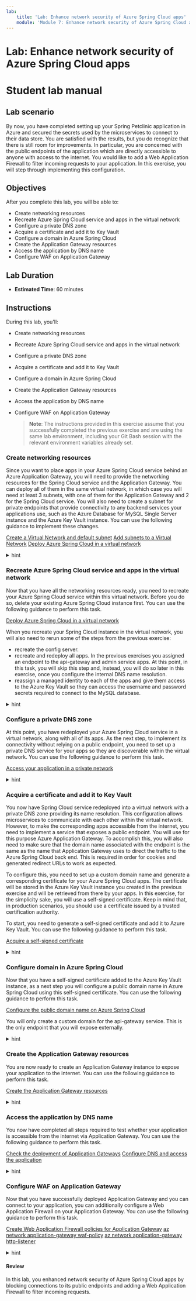 ```yaml
---
lab:
    title: 'Lab: Enhance network security of Azure Spring Cloud apps'
    module: 'Module 7: Enhance network security of Azure Spring Cloud apps'
---
```


# Lab: Enhance network security of Azure Spring Cloud apps
# Student lab manual

## Lab scenario

By now, you have completed setting up your Spring Petclinic application in Azure and secured the secrets used by the microservices to connect to their data store. You are satisfied with the results, but you do recognize that there is still room for improvements. In particular, you are concerned with the public endpoints of the application which are directly accessible to anyone with access to the internet. You would like to add a Web Application Firewall to filter incoming requests to your application. In this exercise, you will step through implementing this configuration.

## Objectives

After you complete this lab, you will be able to:

- Create networking resources
- Recreate Azure Spring Cloud service and apps in the virtual network
- Configure a private DNS zone
- Acquire a certificate and add it to Key Vault
- Configure a domain in Azure Spring Cloud
- Create the Application Gateway resources
- Access the application by DNS name
- Configure WAF on Application Gateway

## Lab Duration

- **Estimated Time**: 60 minutes

## Instructions

During this lab, you'll:

- Create networking resources
- Recreate Azure Spring Cloud service and apps in the virtual network
- Configure a private DNS zone
- Acquire a certificate and add it to Key Vault
- Configure a domain in Azure Spring Cloud
- Create the Application Gateway resources
- Access the application by DNS name
- Configure WAF on Application Gateway

   > **Note**: The instructions provided in this exercise assume that you successfully completed the previous exercise and are using the same lab environment, including your Git Bash session with the relevant environment variables already set.

### Create networking resources

Since you want to place apps in your Azure Spring Cloud service behind an Azure Application Gateway, you will need to provide the networking resources for the Spring Cloud service and the Application Gateway. You can deploy all of them in the same virtual network, in which case you will need at least 3 subnets, with one of them for the Application Gateway and 2 for the Spring Cloud service. You will also need to create a subnet for private endpoints that provide connectivity to any backend services your applications use, such as the Azure Database for MySQL Single Server instance and the Azure Key Vault instance. You can use the following guidance to implement these changes.

[Create a Virtual Network and default subnet](https://docs.microsoft.com/en-us/cli/azure/network/vnet?view=azure-cli-latest#az-network-vnet-create)
[Add subnets to a Virtual Network](https://docs.microsoft.com/en-us/cli/azure/network/vnet/subnet?view=azure-cli-latest)
[Deploy Azure Spring Cloud in a virtual network](https://docs.microsoft.com/en-us/azure/spring-cloud/how-to-deploy-in-azure-virtual-network?tabs=azure-portal)

<details>
<summary>hint</summary>
<br/>

1. From the Git Bash prompt, run the following command to create a virtual network.

   ```bash
   VIRTUAL_NETWORK_NAME=springcloudvnet
   az network vnet create --resource-group $RESOURCE_GROUP \
       --name $VIRTUAL_NETWORK_NAME \
       --location $LOCATION \
       --address-prefix 10.1.0.0/16
   ```

1. Create 2 subnets intended for hosting Azure Spring Cloud in this virtual network, 1 subnet intended for Application Gateway and 1 subnet for the private endpoints of the Azure Database for MySQL Single Server instance and the Azure Key Vault instance. Store the subnet names in environment variables, which will allow you to reference them later in this exercise:

   ```bash
   SERVICE_RUNTIME_SUBNET_CIDR=10.1.0.0/24
   APP_SUBNET_CIDR=10.1.1.0/24
   APPLICATION_GATEWAY_SUBNET_CIDR=10.1.2.0/24
   PRIVATE_ENDPOINTS_SUBNET_CIDR=10.1.3.0/24
   APPLICATION_GATEWAY_SUBNET_NAME=app-gw-subnet
   PRIVATE_ENDPOINTS_SUBNET_NAME=private-endpoints-subnet
   az network vnet subnet create --resource-group $RESOURCE_GROUP \
       --vnet-name $VIRTUAL_NETWORK_NAME \
       --address-prefixes $SERVICE_RUNTIME_SUBNET_CIDR \
       --name service-runtime-subnet 
   az network vnet subnet create --resource-group $RESOURCE_GROUP \
       --vnet-name $VIRTUAL_NETWORK_NAME \
       --address-prefixes $APP_SUBNET_CIDR \
       --name apps-subnet
   az network vnet subnet create \
       --name $APPLICATION_GATEWAY_SUBNET_NAME \
       --resource-group $RESOURCE_GROUP \
       --vnet-name $VIRTUAL_NETWORK_NAME \
       --address-prefix $APPLICATION_GATEWAY_SUBNET_CIDR
   az network vnet subnet create \
       --name $PRIVATE_ENDPOINTS_SUBNET_NAME \
       --resource-group $RESOURCE_GROUP \
       --vnet-name $VIRTUAL_NETWORK_NAME \
       --address-prefix $PRIVATE_ENDPOINTS_SUBNET_CIDR
   ```

1. Assign the Owner role-based access control (RBAC) role to the Azure Service Provider for Spring Cloud access in the scope of the newly created virtual network. This will allow the resource provider to create its resources in the service-runtime-subnet and apps-subnet subnets. The GUID used in the second command is the service provider id for Azure Spring Cloud.

   > **Note**: The `export MSYS_NO_PATHCONV=1` must be included to address an issue with implementing role assignment when using Azure CLI in Git Bash shell, as documented on [GitHub](https://github.com/Azure/azure-cli/issues/16317).

   ```bash
   VIRTUAL_NETWORK_RESOURCE_ID=`az network vnet show \
       --name $VIRTUAL_NETWORK_NAME \
       --resource-group $RESOURCE_GROUP \
       --query "id" \
       --output tsv`

   export MSYS_NO_PATHCONV=1

   az role assignment create \
       --role "Owner" \
       --scope $VIRTUAL_NETWORK_RESOURCE_ID \
       --assignee e8de9221-a19c-4c81-b814-fd37c6caf9d2
   ```

</details>

### Recreate Azure Spring Cloud service and apps in the virtual network

Now that you have all the networking resources ready, you need to recreate your Azure Spring Cloud service within this virtual network. Before you do so, delete your existing Azure Spring Cloud instance first. You can use the following guidance to perform this task.

[Deploy Azure Spring Cloud in a virtual network](https://docs.microsoft.com/en-us/azure/spring-cloud/how-to-deploy-in-azure-virtual-network?tabs=azure-CLI)

When you recreate your Spring Cloud instance in the virtual network, you will also need to rerun some of the steps from the previous exercise: 
- recreate the config server.
- recreate and redeploy all apps. In the previous exercises you assigned an endpoint to the api-gateway and admin service apps. At this point, in this task, you will skip this step and, instead, you will do so later in this exercise, once you configure the internal DNS name resolution.
- reassign a managed identity to each of the apps and give them access to the Azure Key Vault so they can access the username and password secrets required to connect to the MySQL database.

<details>
<summary>hint</summary>
<br/>

1. To start, delete your existing Azure Spring Cloud instance by running the following command from the Git Bash shell prompt.

   ```bash
   az spring-cloud delete \
       --name $SPRING_CLOUD_SERVICE \
       --resource-group $RESOURCE_GROUP
   ```

1. Next, recreate your Azure Spring Cloud instance within the designated subnets of the virtual network you created earlier in this exercise.

   ```bash
   SPRING_CLOUD_SERVICE=springcloudsvc$RANDOM$RANDOM
   az config set defaults.group=$RESOURCE_GROUP defaults.spring-cloud=$SPRING_CLOUD_SERVICE
   az spring-cloud create  \
       --resource-group $RESOURCE_GROUP \
       --name $SPRING_CLOUD_SERVICE \
       --vnet $VIRTUAL_NETWORK_NAME \
       --service-runtime-subnet service-runtime-subnet \
       --app-subnet apps-subnet \
       --sku standard \
       --location $LOCATION
   ```

   > **Note**: Wait for the provisioning to complete. This might take about 15 minutes.

1. Set up the config server.

   ```bash
   az spring-cloud config-server git set --name $SPRING_CLOUD_SERVICE \
                                         --resource-group $RESOURCE_GROUP \
                                         --uri $GIT_REPO \
                                         --label main \
                                         --password $GIT_PASSWORD \
                                         --username $GIT_USERNAME
   ```

1. Recreate each of the apps in Spring Cloud, including managed identities for the customers-service, visits-service, and vets-service apps.

   ```bash
   az spring-cloud app create --service $SPRING_CLOUD_SERVICE \
                              --resource-group $RESOURCE_GROUP \
                              --name api-gateway

   az spring-cloud app create --service $SPRING_CLOUD_SERVICE \
                              --resource-group $RESOURCE_GROUP \
                              --name admin-service
                        
   az spring-cloud app create --service $SPRING_CLOUD_SERVICE \
                              --resource-group $RESOURCE_GROUP \
                              --name customers-service \
                              --system-assigned

   az spring-cloud app create --service $SPRING_CLOUD_SERVICE \
                              --resource-group $RESOURCE_GROUP \
                              --name visits-service \
                              --system-assigned

   az spring-cloud app create --service $SPRING_CLOUD_SERVICE \
                              --resource-group $RESOURCE_GROUP \
                              --name vets-service \
                              --system-assigned
   ```

1. Retrieve the managed identities of the customers, visits and vets apps, and grant them access to the Key Vault instance.

   ```bash
   CUSTOMERS_SERVICE_ID=$(az spring-cloud app identity show \
       --service $SPRING_CLOUD_SERVICE \
       --resource-group $RESOURCE_GROUP \
       --name customers-service \
       --output tsv \
       --query principalId)

   az keyvault set-policy \
       --name $KEYVAULT_NAME \
       --resource-group $RESOURCE_GROUP \
       --secret-permissions get list  \
       --object-id $CUSTOMERS_SERVICE_ID

   VISITS_SERVICE_ID=$(az spring-cloud app identity show \
       --service $SPRING_CLOUD_SERVICE \
       --resource-group $RESOURCE_GROUP \
       --name visits-service \
       --output tsv \
       --query principalId)

   az keyvault set-policy \
       --name $KEYVAULT_NAME \
       --resource-group $RESOURCE_GROUP \
       --secret-permissions get list  \
       --object-id $VISITS_SERVICE_ID

   VNETS_SERVICE_ID=$(az spring-cloud app identity show \
       --service $SPRING_CLOUD_SERVICE \
       --resource-group $RESOURCE_GROUP \
       --name vets-service \
       --output tsv \
       --query principalId)

   az keyvault set-policy \
       --name $KEYVAULT_NAME \
       --resource-group $RESOURCE_GROUP \
       --secret-permissions get list  \
       --object-id $VNETS_SERVICE_ID
   ```

1. Redeploy each of the apps.

   ```bash
   az spring-cloud app deploy --service $SPRING_CLOUD_SERVICE \
                              --resource-group $RESOURCE_GROUP \
                              --name api-gateway \
                              --no-wait \
                              --artifact-path spring-petclinic-api-gateway/target/spring-petclinic-api-gateway-2.6.3.jar

   az spring-cloud app deploy --service $SPRING_CLOUD_SERVICE \
                              --resource-group $RESOURCE_GROUP \
                              --name admin-service \
                              --no-wait \
                              --artifact-path spring-petclinic-admin-server/target/spring-petclinic-admin-server-2.6.3.jar
                        
   az spring-cloud app deploy --service $SPRING_CLOUD_SERVICE \
                              --resource-group $RESOURCE_GROUP \
                              --name customers-service \
                              --no-wait \
                              --artifact-path spring-petclinic-customers-service/target/spring-petclinic-customers-service-2.6.3.jar \
                              --env SPRING_PROFILES_ACTIVE=mysql

   az spring-cloud app deploy --service $SPRING_CLOUD_SERVICE \
                              --resource-group $RESOURCE_GROUP \
                              --name visits-service \
                              --no-wait \
                              --artifact-path spring-petclinic-visits-service/target/spring-petclinic-visits-service-2.6.3.jar \
                              --env SPRING_PROFILES_ACTIVE=mysql

   az spring-cloud app deploy --service $SPRING_CLOUD_SERVICE \
                              --resource-group $RESOURCE_GROUP \
                              --name vets-service \
                              --no-wait \
                              --artifact-path spring-petclinic-vets-service/target/spring-petclinic-vets-service-2.6.3.jar \
                              --env SPRING_PROFILES_ACTIVE=mysql
   ```

</details>

### Configure a private DNS zone

At this point, you have redeployed your Azure Spring Cloud service in a virtual network, along with all of its apps. As the next step, to implement its connectivity without relying on a public endpoint, you need to set up a private DNS service for your apps so they are discoverable within the virtual network. You can use the following guidance to perform this task.

[Access your application in a private network](https://docs.microsoft.com/en-us/azure/spring-cloud/access-app-virtual-network?tabs=azure-CLI)

<details>
<summary>hint</summary>
<br/>

1. Start by identifying the IP address used by your Spring Cloud service. You can accomplish this by querying for the internal load balancer IP address of the service runtime network.

   ```bash
   SERVICE_RUNTIME_RG=`az spring-cloud show \
       --resource-group $RESOURCE_GROUP \
       --name $SPRING_CLOUD_SERVICE \
       --query "properties.networkProfile.serviceRuntimeNetworkResourceGroup" \
       --output tsv`
   IP_ADDRESS=`az network lb frontend-ip list \
       --lb-name kubernetes-internal \
       --resource-group $SERVICE_RUNTIME_RG \
       --query "[0].privateIpAddress" \
       --output tsv`
   ```

1. Next, create a private DNS zone to forward name resolution requests targeting the private.azuremicroservices.io namespace to this internal IP address.

   ```bash
   az network private-dns zone create \
       --resource-group $RESOURCE_GROUP \
       --name private.azuremicroservices.io
   ```

1. Link this private DNS zone to your virtual network.

   ```bash
   az network private-dns link vnet create \
       --resource-group $RESOURCE_GROUP \
       --name azure-spring-cloud-dns-link \
       --zone-name private.azuremicroservices.io \
       --virtual-network $VIRTUAL_NETWORK_NAME \
       --registration-enabled false
   ```

1. Now you need to create an A DNS record that will resolve the name associated with your Azure Spring Cloud service to the private IP address you identified earlier in this task.

   ```bash
   az network private-dns record-set a add-record \
       --resource-group $RESOURCE_GROUP \
       --zone-name private.azuremicroservices.io \
       --record-set-name '*' \
       --ipv4-address $IP_ADDRESS
   ```

1. Lastly you need to update your api-gateway and admin-service apps to retrieve the fully qualified domain name (FQDN) on your private DNS zone.

   ```bash
   az spring-cloud app update \
       --resource-group $RESOURCE_GROUP \
       --name api-gateway \
       --service $SPRING_CLOUD_SERVICE \
       --assign-endpoint true

   az spring-cloud app update \
       --resource-group $RESOURCE_GROUP \
       --name admin-service \
       --service $SPRING_CLOUD_SERVICE \
       --assign-endpoint true
   ```

   > **Note**: If you try connecting at this point to the spring petclinic application via the **api-gateway** and **admin-service** endpoints, you will not be able to do so, since these endpoints are currently only available within the virtual network. You could test such connectivity if you had an Azure VM connected to that virtual network. Later in this exercise, you will expose these two endpoints by using an Azure Application Gateway, which will allow you to test connectivity from the internet.

</details>

### Acquire a certificate and add it to Key Vault

You now have Spring Cloud service redeployed into a virtual network with a private DNS zone providing its name resolution. This configuration allows microservices to communicate with each other within the virtual network. However, to make the corresponding apps accessible from the internet, you need to implement a service that exposes a public endpoint. You will use for this purpose Azure Application Gateway. To accomplish this, you will also need to make sure that the domain name associated with the endpoint is the same as the name that Application Gateway uses to direct the traffic to the Azure Spring Cloud back end. This is required in order for cookies and generated redirect URLs to work as expected.

To configure this, you need to set up a custom domain name and generate a corresponding certificate for your Azure Spring Cloud apps. The certificate will be stored in the Azure Key Vault instance you created in the previous exercise and will be retrieved from there by your apps. In this exercise, for the simplicity sake, you will use a self-signed certificate. Keep in mind that, in production scenarios, you should use a certificate issued by a trusted certification authority.

To start, you need to generate a self-signed certificate and add it to Azure Key Vault. You can use the following guidance to perform this task.

[Acquire a self-signed certificate](https://docs.microsoft.com/en-us/azure/spring-cloud/expose-apps-gateway-end-to-end-tls?tabs=self-signed-cert%2Cself-signed-cert-2#acquire-a-certificate)

<details>
<summary>hint</summary>
<br/>

1. To create a self-signed certificate, you will use a sample-policy.json file. To generate the file, from the Git Bash shell prompt, run the following command:

   ```bash
   az keyvault certificate get-default-policy > sample-policy.json
   ```

1. From the Git Bash window, use your favorite text editor to open the sample-policy.json file, change its `subject` property and add the `subjectAlternativeNames` property to match the following content, save the file, and close it. 

   ```json
   {
     // ...
       "subject": "C=US, ST=WA, L=Redmond, O=Contoso, OU=Contoso HR, CN=myapp.mydomain.com",
       "subjectAlternativeNames": {
           "dnsNames": [
               "myapp.mydomain.com",
               "*.myapp.mydomain.com"
           ],
           "emails": [
               "hello@contoso.com"
           ],
           "upns": []
         },
     // ...
   }
   ```

   > **Note**: Ensure that you include the trailing comma at the end of the updated content as long as there is another JSON element following it.

1. Replace `mydomain` DNS name in the sample-policy.json file with a randomly generated custom domain name that you will use later in this exercise by running the following commands:

   ```bash
   DNS_LABEL=springclouddns$RANDOM$RANDOM
   DNS_NAME=sampleapp.${DNS_LABEL}.com
   cat sample-policy.json | sed "s/myapp.mydomain.com/${DNS_NAME}/g" > result-policy.json
   ```

1. Review the updated content of the result-policy.json file and record the updated DNS name in the format `sampleapp.<your-custom-domain-name>.com` (you will need it later in this exercise) by running the following command:

   ```bash
   cat result-policy.json
   ```

1. You can now use the **result-policy.json** file to create a self-signed certificate in Key Vault.

   ```bash
   CERT_NAME_IN_KV=openlab-certificate
   az keyvault certificate create \
       --vault-name $KEYVAULT_NAME \
       --name $CERT_NAME_IN_KV \
       --policy @result-policy.json
   ```

</details>

### Configure domain in Azure Spring Cloud

Now that you have a self-signed certificate added to the Azure Key Vault instance, as a next step you will configure a public domain name in Azure Spring Cloud using this self-signed certificate. You can use the following guidance to perform this task.

[Configure the public domain name on Azure Spring Cloud](https://docs.microsoft.com/en-us/azure/spring-cloud/expose-apps-gateway-end-to-end-tls?tabs=self-signed-cert%2Cself-signed-cert-2#configure-the-public-domain-name-on-azure-spring-cloud)

You will only create a custom domain for the api-gateway service. This is the only endpoint that you will expose externally.

<details>
<summary>hint</summary>
<br/>

1. To start, you need to provide Azure Spring Cloud the permissions to read the certificate from Key Vault. To accomplish this, you first need to identify the URI to your Key Vault and the object ID of Spring Cloud service.

   ```bash
   VAULTURI=$(az keyvault show -n $KEYVAULT_NAME -g $RESOURCE_GROUP --query properties.vaultUri -o tsv)
   ASCDM_OID=$(az ad sp show --id 03b39d0f-4213-4864-a245-b1476ec03169 --query objectId --output tsv)
   ```

1. Once you have the Key Vault URI and the Spring Cloud object ID, you can grant the permissions to access Key Vault certificates to the Spring Cloud service:

   ```bash
   az keyvault set-policy -g $RESOURCE_GROUP -n $KEYVAULT_NAME  --object-id $ASCDM_OID --certificate-permissions get list --secret-permissions get list
   ```

1. Next, configure TLS using the certificate.

   ```bash
   CERT_NAME_IN_ASC=openlab-certificate
   az spring-cloud certificate add \
       --resource-group $RESOURCE_GROUP \
       --service $SPRING_CLOUD_SERVICE \
       --name $CERT_NAME_IN_ASC \
       --vault-certificate-name $CERT_NAME_IN_KV \
       --vault-uri $VAULTURI
   ```

1. To conclude this procedure, you need to bind the custom domain to the api-gateway app.

   ```bash
   APPNAME=api-gateway
   az spring-cloud app custom-domain bind \
       --resource-group $RESOURCE_GROUP \
       --service $SPRING_CLOUD_SERVICE \
       --domain-name $DNS_NAME \
       --certificate $CERT_NAME_IN_ASC \
       --app $APPNAME
   ```

</details>

### Create the Application Gateway resources

You are now ready to create an Application Gateway instance to expose your application to the internet. You can use the following guidance to perform this task.

[Create the Application Gateway resources](https://docs.microsoft.com/en-us/azure/spring-cloud/expose-apps-gateway-end-to-end-tls?tabs=self-signed-cert%2Cself-signed-cert-2#create-network-resources)

<details>
<summary>hint</summary>
<br/>

   > **Note**: An Application Gateway resource needs a dedicated subnet to be deployed into, however, you already created this subnet at the beginning of this exercise. 

1. An Application Gateway instance also needs a public IP address, which you will create next by running the following commands from the Git Bash shell: 

   ```bash
   APPLICATION_GATEWAY_PUBLIC_IP_NAME=app-gw-openlab-public-ip
   az network public-ip create \
       --resource-group $RESOURCE_GROUP \
       --location $LOCATION \
       --name $APPLICATION_GATEWAY_PUBLIC_IP_NAME \
       --allocation-method Static \
       --sku Standard \
       --dns-name $DNS_LABEL
   ```

1. In addition, an Application Gateway instance also needs to have access to the self-signed certificate in your Key Vault. To accomplish this, you will create a managed identity associated with the Application Gateway instance and retrieve the object ID of this identity.

   ```bash
   APPGW_IDENTITY_NAME=msi-appgw-openlab
   az identity create \
       --resource-group $RESOURCE_GROUP \
       --name $APPGW_IDENTITY_NAME

   APPGW_IDENTITY_CLIENTID=$(az identity show --resource-group $RESOURCE_GROUP --name $APPGW_IDENTITY_NAME --query clientId --output tsv)
   APPGW_IDENTITY_OID=$(az ad sp show --id $APPGW_IDENTITY_CLIENTID --query objectId --output tsv)
   ```

1. You can now reference the object ID when granting the get and list permissions to the Key Vault secrets and certificates.

   ```bash
   az keyvault set-policy \
       --name $KEYVAULT_NAME \
       --resource-group $RESOURCE_GROUP \
       --object-id $APPGW_IDENTITY_OID \
       --secret-permissions get list \
       --certificate-permissions get list
   ```

   > **Note**: In order for this implementation to work, the Application Gateway instance requires access to certificate and secrets in the Azure Key Vault instance.

1. Next, you need to retrieve the ID of the self-signed certificate stored in your Key Vault (you will use it in the next step of this task).

   ```bash
   KEYVAULT_SECRET_ID_FOR_CERT=$(az keyvault certificate show --name $CERT_NAME_IN_KV --vault-name $KEYVAULT_NAME --query sid --output tsv)
   ```

1. With all relevant information collected, you can now provision an instance of Application Gateway.

   ```bash
   APPGW_NAME=appgw-openlab
   APPNAME=api-gateway
   SPRING_APP_PRIVATE_FQDN=${APPNAME}.private.azuremicroservices.io

   az network application-gateway create \
       --name $APPGW_NAME \
       --resource-group $RESOURCE_GROUP \
       --location $LOCATION \
       --capacity 2 \
       --sku WAF_v2 \
       --frontend-port 443 \
       --http-settings-cookie-based-affinity Disabled \
       --http-settings-port 443 \
       --http-settings-protocol Https \
       --public-ip-address $APPLICATION_GATEWAY_PUBLIC_IP_NAME \
       --vnet-name $VIRTUAL_NETWORK_NAME \
       --subnet $APPLICATION_GATEWAY_SUBNET_NAME \
       --servers $SPRING_APP_PRIVATE_FQDN \
       --key-vault-secret-id $KEYVAULT_SECRET_ID_FOR_CERT \
       --identity $APPGW_IDENTITY_NAME
   ```

1. To complete the configuration of the instance of Application Gateway, you need to retrieve the public key of the self-signed certificate, which is required to configure (in the next step) that certificate as issued by a trusted certification authority.

   ```bash
   az keyvault certificate download \
       --vault-name $KEYVAULT_NAME \
       --name $CERT_NAME_IN_KV \
       --file ./selfsignedcert.crt \
       --encoding DER

   az network application-gateway root-cert create \
       --resource-group $RESOURCE_GROUP \
       --cert-file ./selfsignedcert.crt \
       --gateway-name $APPGW_NAME \
       --name MySelfSignedTrustedRootCert
   ```

1. Finally, you can now update the HTTP settings of the Application Gateway instance to configure self-signed certificate as issued by a trusted certification authority.

   ```bash
   az network application-gateway http-settings update \
       --resource-group $RESOURCE_GROUP \
       --gateway-name $APPGW_NAME \
       --host-name-from-backend-pool false \
       --host-name $DNS_NAME \
       --name appGatewayBackendHttpSettings \
       --root-certs MySelfSignedTrustedRootCert
   ```

</details>

### Access the application by DNS name

You now have completed all steps required to test whether your application is accessible from the internet via Application Gateway. You can use the following guidance to perform this task.

[Check the deployment of Application Gateways](https://docs.microsoft.com/en-us/azure/spring-cloud/expose-apps-gateway-end-to-end-tls?tabs=self-signed-cert%2Cself-signed-cert-2#check-the-deployment-of-application-gateway)
[Configure DNS and access the application](https://docs.microsoft.com/en-us/azure/spring-cloud/expose-apps-gateway-end-to-end-tls?tabs=self-signed-cert%2Cself-signed-cert-2#configure-dns-and-access-the-application)

<details>
<summary>hint</summary>
<br/>

1. Check the back end health of the instance of Application Gateway you deployed in the previous task.

   ```bash
   az network application-gateway show-backend-health \
       --name $APPGW_NAME \
       --resource-group $RESOURCE_GROUP
   ```

   > **Note**: The output of this command should return the **Healthy** value of the **health** property of the **backendHttpSettingsCollection** element. If this is the case, your setup is valid. If you see any other value than healthy, review the previous steps.

   > **Note**: There might be a delay before the Application Gateway reports the **Healthy** status of **backendHttpSettingsCollection**, so if you encounter any issues, wait a few minutes and re-run the previous command before you start troubleshooting.

1. Next, identify the public IP address of the Application Gateway by running the following command from the Git Bash shell.

   ```bash
   az network public-ip show \
       --resource-group $RESOURCE_GROUP \
       --name $APPLICATION_GATEWAY_PUBLIC_IP_NAME \
       --query [ipAddress] \
       --output tsv
   ```

1. To identify the custom DNS name associated with the certificate you used to configure the endpoint exposed by the Application Gateway instance, run the following command from the Git Bash shell.

   ```bash
   echo $DNS_NAME
   ```

   > **Note**: To validate the configuration, you will need to use the custom DNS name to access the public endpoint of the api-gateway app, exposed via the Application Gateway instance. You can test this by adding an entry that maps the DNS name to the IP address you identified in the previous step to the hosts file on your lab computer. 

1. On you lab computer, open the file **C:\Windows\System32\drivers\etc\hosts** in Notepad using elevated privileges (as administrator) and add an extra line to the file that has the following content (replace the `<app-gateway-ip-address> ` and `<custom-dns-name>` placeholders with the IP address and the DNS name you identified in the previous two steps):

   ```text
   <app-gateway-ip-address>   <custom-dns-name>
   ```

1. On your lab computer, start a web browser and, in the web browser window navigate to the URL that consists of the `https://` prefix followed by the custom DNS name you specified when updating the local hosts file. Your browser may display a warning notifying you that your connection is not private, but this is expected since you are relying on self-signed certificate. Acknowledge the warning but proceed to displaying the target web page. You should be able to see the PetClinic application start page again.

   > **Note**: While the connection to the MySQL database should be working at this point, keep in mind that this connectivity is established via a its public endpoint, rather than the private one. You will remediate this in the next exercise of this lab.

</details>

### Configure WAF on Application Gateway

Now that you have successfully deployed Application Gateway and you can connect to your application, you can additionally configure a Web Application Firewall on your Application Gateway. You can use the following guidance to perform this task.

[Create Web Application Firewall policies for Application Gateway](https://docs.microsoft.com/en-us/azure/web-application-firewall/ag/create-waf-policy-ag)
[az network application-gateway waf-policy](https://docs.microsoft.com/en-us/cli/azure/network/application-gateway/waf-policy?view=azure-cli-latest)
[az network application-gateway http-listener](https://docs.microsoft.com/en-us/cli/azure/network/application-gateway/http-listener?view=azure-cli-latest)

<details>
<summary>hint</summary>
<br/>

1. Create a new WAF policy. By default a WAF policy has the OWASP ruleset associated with it.

   ```bash
   WAF_POLICY_NAME=openlabWAFPolicy
   az network application-gateway waf-policy create \
       --name $WAF_POLICY_NAME \
       --resource-group $RESOURCE_GROUP
   ```

1. You can now link this WAF policy to the HTTP listener for the incoming requests.

   ```bash
   az network application-gateway http-listener list \
       -g $RESOURCE_GROUP \
       --gateway-name $APPGW_NAME -o table

   az network application-gateway http-listener update \
       -g $RESOURCE_GROUP \
       --gateway-name $APPGW_NAME \
       -n appGatewayHttpListener \
       --waf-policy $WAF_POLICY_NAME
   ```

1. To conclude the setup, enable the WAF policy. This will automatically start flagging noncompliant requests. To avoid blocking any requests at this point, configure it in detection mode.

   ```bash
   az network application-gateway waf-policy policy-setting update \
       --mode Detection \
       --policy-name $WAF_POLICY_NAME \
       --resource-group $RESOURCE_GROUP \
       --state Enabled
   ```

</details>

#### Review

In this lab, you enhanced network security of Azure Spring Cloud apps by blocking connections to its public endpoints and adding a Web Application Firewall to filter incoming requests. 
